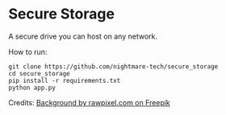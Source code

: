 # Secure Storage
A secure drive you can host on any network.


How to run:
```
git clone https://github.com/nightmare-tech/secure_storage
cd secure_storage
pip install -r requirements.txt
python app.py
```

Credits:
[Background by rawpixel.com on Freepik](https://www.freepik.com/free-photo/particle-lines-futuristic-gradient-background_15601281.htm#query=login%20background&position=46&from_view=keyword&track=ais&uuid=2f88154f-514b-4103-9564-b10cb204ce70)
